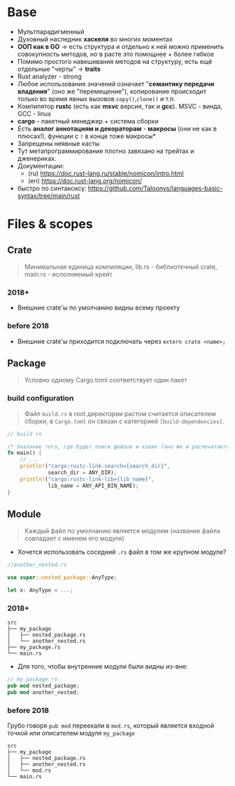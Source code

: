 # Base
* Мультпарадигменный
* Духовный наследник **хаскеля** во многих моментах
* **ООП как в GO** -> есть структура и отдельно к ней можно применить совокупность методов, но в расте это помощнее + более гибкое
* Помимо простого навешивания методов на структуру, есть ещё отдельные "черты" -> **traits**
* Rust analyzer - strong
* Любое использование значений означает "**семантику передачи владения**" (оно же "перемещение"), копирование происходит только во время явных вызовов `copy()`,`clone()` и т.п.
* Компилятор **rustc** (есть как **msvc** версия, так и **gcc**). MSVC - винда, GCC - linux
* **cargo** - пакетный менеджер + система сборки
* Есть **аналог аннотациям и декораторам** - **макросы** (они не как в плюсах!), функции с `!` в конце тоже макросы*
* Запрещены неявные касты
* Тут метапрограммирование плотно завязано на трейтах и дженериках.
* Документации: 
	*  (ru) https://doc.rust-lang.ru/stable/nomicon/intro.html 
	* (en) https://doc.rust-lang.org/nomicon/
* быстро по синтаксису: https://github.com/Taloonys/languages-basic-syntax/tree/main/rust
# Files & scopes
## Crate
>Минимальная единица компиляции, lib.rs - библиотечный crate, main.rs - исполняемый крейт
### 2018+
* Внешние crate'ы по умолчанию видны всему проекту
### before 2018
* Внешние crate'ы приходится подключать через `extern crate <name>;`
## Package 
>Условно одному Cargo.toml соответствует один пакет
### build configuration
>Файл `build.rs` в root директории растом считается описателем сборки, в `Cargo.toml` он связан с категорией `[build-dependencies]`.
```rust 
// build rs

/* Указание того, где будет поиск файлов и каких (оно же и распечатается) */
fn main() {
	// ...
	println!("cargo:rustc-link-search={search_dir}",
			 search_dir = ANY_DIR);
	println!("cargo:rustc-link-lib={lib_name}", 
			 lib_name = ANY_API_BIN_NAME);
}
```
## Module 
>Каждый файл по умолчанию является модулем (название файла совпадает с именем его модуля)
* Хочется использовать соседний `.rs` файл в том же крупном модуле?
```rust
//another_nested.rs

use super::nested_package::AnyType;

let x: AnyType = ...;
```
### 2018+
```
src
├── my_package
│   ├── nested_package.rs
│   └── another_nested.rs
├── my_package.rs
└── main.rs
```
* Для того, чтобы внутренние модули были видны из-вне:
```rust
// my_package.rs
pub mod nested_package;
pub mod another_nested;
```
### before 2018
Грубо говоря `pub mod` переехали в `mod.rs`, который является входной точкой или описателем модуля `my_package`
```
src
├── my_package
│   ├── nested_package.rs
│   ├── another_nested.rs
│   └── mod.rs
└── main.rs
```